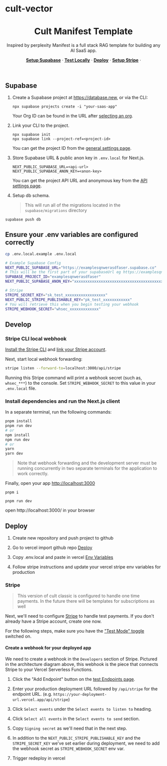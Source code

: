 # cult-vector

<h1 align="center">Cult Manifest Template</h1>

<p align="center">
 Inspired by perplexity Manifest is a full stack RAG template for building any AI SaaS app. 
</p>

<p align="center">
  <a href="#Supabase"><strong>Setup Supabase</strong></a> ·
  <a href="#Develop"><strong>Test Locally</strong></a> ·
  <a href="#Deploy"><strong>Deploy</strong></a> ·
  <a href="#Stripe"><strong>Setup Stripe</strong></a> ·
</p>
<br/>

## Supabase

1. Create a Supabase project at https://database.new, or via the CLI:

   ```shell
   npx supabase projects create -i "your-saas-app"
   ```

   Your Org ID can be found in the URL after [selecting an org](https://supabase.com/dashboard/org/_/general).

2. Link your CLI to the project.

   ```shell
   npx supabase init
   npx supabase link --project-ref=<project-id>
   ```

   You can get the project ID from the [general settings page](https://supabase.com/dashboard/project/_/settings/general).

3. Store Supabase URL & public anon key in `.env.local` for Next.js.

   ```shell
   NEXT_PUBLIC_SUPABASE_URL=<api-url>
   NEXT_PUBLIC_SUPABASE_ANON_KEY=<anon-key>
   ```

   You can get the project API URL and anonymous key from the [API settings page](https://supabase.com/dashboard/project/_/settings/api).

4. Setup db schema.
   > This will run all of the migrations located in the `supabase/migrations` directory

```shell
supabase push db
```

## Ensure your .env variables are configured correctly

```bash
cp .env.local.example .env.local
```

```bash
# Example Supabase Config
NEXT_PUBLIC_SUPABASE_URL="https://examplesqnwerasdfaser.supabase.co"
# This will be the first part of your supabaseUrl eg https://examplesqnwerasdfaser.supabase.co
SUPABASE_PROJECT_ID="examplesqnwerasdfaser"
NEXT_PUBLIC_SUPABASE_ANON_KEY="xxxxxxxxxxxxxxxxxxxxxxxxxxxxxxxxxxxxxxxxxxxxxxxxxxxxxxxxxxxx.."

# Stripe
STRIPE_SECRET_KEY="sk_test_xxxxxxxxxxxxxxxxxx"
NEXT_PUBLIC_STRIPE_PUBLISHABLE_KEY="pk_test_xxxxxxxxxxxx"
# You will retrieve this when you begin testing your webhook
STRIPE_WEBHOOK_SECRET="whsec_xxxxxxxxxxxxx"
```

## Develop

### Stripe CLI local webhook

[Install the Stripe CLI](https://stripe.com/docs/stripe-cli) and [link your Stripe account](https://stripe.com/docs/stripe-cli#login-account).

Next, start local webhook forwarding:

```bash
stripe listen --forward-to=localhost:3000/api/stripe
```

Running this Stripe command will print a webhook secret (such as, `whsec_***`) to the console. Set `STRIPE_WEBHOOK_SECRET` to this value in your `.env.local` file.

### Install dependencies and run the Next.js client

In a separate terminal, run the following commands:

```bash
pnpm install
pnpm run dev
# or
npm install
npm run dev
# or
yarn
yarn dev
```

> Note that webhook forwarding and the development server must be running concurrently in two separate terminals for the application to work correctly.

Finally, open your app [http://localhost:3000](http://localhost:3000)

```shell
pnpm i
```

```shell
pnpm run dev
```

open http://localhost:3000/ in your browser

## Deploy

1. Create new repository and push project to github

2. Go to vercel import github repo [Deploy](https://vercel.com/new)

3. Copy .env.local and paste in vercel [Env Variables](https://vercel.com/nolansym/_/settings/environment-variables)

4. Follow stripe instructions and update your vercel stripe env variables for production

### Stripe

> This version of cult classic is configured to handle one time payments. In the future there will be templates for subscriptions as well

Next, we'll need to configure [Stripe](https://stripe.com/) to handle test payments. If you don't already have a Stripe account, create one now.

For the following steps, make sure you have the ["Test Mode" toggle](https://stripe.com/docs/testing) switched on.

#### Create a webhook for your deployed app

We need to create a webhook in the `Developers` section of Stripe. Pictured in the architecture diagram above, this webhook is the piece that connects Stripe to your Vercel Serverless Functions.

1. Click the "Add Endpoint" button on the [test Endpoints page](https://dashboard.stripe.com/test/webhooks).
2. Enter your production deployment URL followed by `/api/stripe` for the endpoint URL. (e.g. `https://your-deployment-url.vercel.app/api/stripe`)
3. Click `Select events` under the `Select events to listen to` heading.
4. Click `Select all events` in the `Select events to send` section.
5. Copy `Signing secret` as we'll need that in the next step.
6. In addition to the `NEXT_PUBLIC_STRIPE_PUBLISHABLE_KEY` and the `STRIPE_SECRET_KEY` we've set earlier during deployment, we need to add the webhook secret as `STRIPE_WEBHOOK_SECRET` env var.

7. Trigger redeploy in vercel
